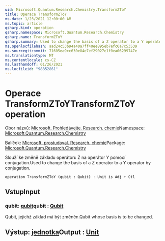 ```yaml
---
uid: Microsoft.Quantum.Research.Chemistry.TransformZToY
title: Operace TransformZToY
ms.date: 1/23/2021 12:00:00 AM
ms.topic: article
qsharp.kind: operation
qsharp.namespace: Microsoft.Quantum.Research.Chemistry
qsharp.name: TransformZToY
qsharp.summary: Used to change the basis of a Z operator to a Y operator by conjugation.
ms.openlocfilehash: aad24c53b94a40a7ff40ee895eb7efc6a7c53539
ms.sourcegitcommit: 71605ea9cc630e84e7ef29027e1f0ea06299747e
ms.translationtype: MT
ms.contentlocale: cs-CZ
ms.lasthandoff: 01/26/2021
ms.locfileid: "98852861"
---
```

# <a name="transformztoy-operation"></a><span data-ttu-id="117c2-102">Operace TransformZToY</span><span class="sxs-lookup"><span data-stu-id="117c2-102">TransformZToY operation</span></span>

<span data-ttu-id="117c2-103">Obor názvů: [Microsoft. Prohledávejte. Research. chemie](xref:Microsoft.Quantum.Research.Chemistry)</span><span class="sxs-lookup"><span data-stu-id="117c2-103">Namespace: [Microsoft.Quantum.Research.Chemistry](xref:Microsoft.Quantum.Research.Chemistry)</span></span>

<span data-ttu-id="117c2-104">Balíček: [Microsoft. prostudoval. Research. chemie](https://nuget.org/packages/Microsoft.Quantum.Research.Chemistry)</span><span class="sxs-lookup"><span data-stu-id="117c2-104">Package: [Microsoft.Quantum.Research.Chemistry](https://nuget.org/packages/Microsoft.Quantum.Research.Chemistry)</span></span>


<span data-ttu-id="117c2-105">Slouží ke změně základu operátoru Z na operátor Y pomocí conjugation.</span><span class="sxs-lookup"><span data-stu-id="117c2-105">Used to change the basis of a Z operator to a Y operator by conjugation.</span></span>

```qsharp
operation TransformZToY (qubit : Qubit) : Unit is Adj + Ctl
```


## <a name="input"></a><span data-ttu-id="117c2-106">Vstup</span><span class="sxs-lookup"><span data-stu-id="117c2-106">Input</span></span>

### <a name="qubit--qubit"></a><span data-ttu-id="117c2-107">qubit: [qubit](xref:microsoft.quantum.lang-ref.qubit)</span><span class="sxs-lookup"><span data-stu-id="117c2-107">qubit : [Qubit](xref:microsoft.quantum.lang-ref.qubit)</span></span>

<span data-ttu-id="117c2-108">Qubit, jejichž základ má být změněn.</span><span class="sxs-lookup"><span data-stu-id="117c2-108">Qubit whose basis is to be changed.</span></span>



## <a name="output--unit"></a><span data-ttu-id="117c2-109">Výstup: [jednotka](xref:microsoft.quantum.lang-ref.unit)</span><span class="sxs-lookup"><span data-stu-id="117c2-109">Output : [Unit](xref:microsoft.quantum.lang-ref.unit)</span></span>

